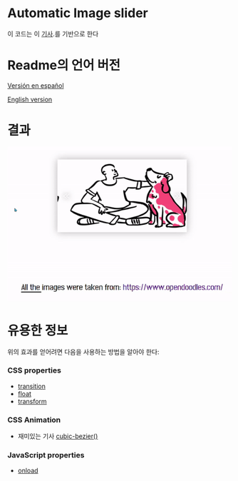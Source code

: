 # Automatic Image slider
이 코드는 이 [기사](https://dev.to/code_mystery/automatic-image-slider-using-html-css-javascript-nf8).를 기반으로 한다  

# Readme의 언어 버전
[Versión en español](https://github.com/AltoSolid/Automatic_Image_Slider/blob/main/readme-es.md)

[English version](https://github.com/AltoSolid/Automatic_Image_Slider/blob/main/readme.md)

# 결과
![result](https://github.com/AltoSolid/Automatic_Image_Slider/blob/main/assets/img/result.gif)
# 유용한 정보
위의 효과를 얻어려면 다음을 사용하는 방법을 알아야 한다:

### CSS properties
- [transition](https://developer.mozilla.org/en-US/docs/Web/CSS/transition)
- [float](https://developer.mozilla.org/en-US/docs/Web/CSS/float)
- [transform](https://developer.mozilla.org/en-US/docs/Web/CSS/transform)

### CSS Animation
- 재미있는 기사 [cubic-bezier()](https://css-tricks.com/advanced-css-animation-using-cubic-bezier/)
 
### JavaScript properties

- [onload](https://developer.mozilla.org/en-US/docs/Web/API/GlobalEventHandlers/onload)
